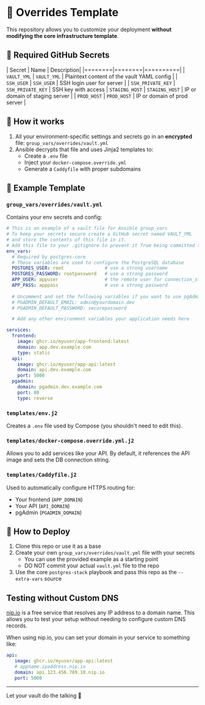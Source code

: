 # 🧩 Overrides Template

This repository allows you to customize your deployment **without modifying the core infrastructure template**.


## 🔑 Required GitHub Secrets

| Secret | Name	| Description|
|========|========|==========|
| `VAULT_YML` | `VAULT_YML` | Plaintext content of the vault YAML config |
| `SSH_USER` | `SSH_USER` | SSH login user for server |
| `SSH_PRIVATE_KEY` | `SSH_PRIVATE_KEY` | SSH key with access
| `STAGING_HOST` | `STAGING_HOST` | IP or domain of staging server |
| `PROD_HOST` | `PROD_HOST` | IP or domain of prod server |


## 🔧 How it works

1. All your environment-specific settings and secrets go in an **encrypted** file: `group_vars/overrides/vault.yml`
2. Ansible decrypts that file and uses Jinja2 templates to:
   - Create a `.env` file
   - Inject your `docker-compose.override.yml`
   - Generate a `Caddyfile` with proper subdomains

## 📁 Example Template

### `group_vars/overrides/vault.yml`

Contains your env secrets and config:

```yaml
# This is an example of a vault file for Ansible group_vars
# To keep your secrets secure create a GitHub secret named VAULT_YML
# and store the contents of this file in it.
# Add this file to your .gitignore to prevent it from being committed to your repository.
env_vars:
  # Required by postgres-core
  # These variables are used to configure the PostgreSQL database
  POSTGRES_USER: root               # use a strong username 
  POSTGRES_PASSWORD: rootpassword   # use a strong password
  APP_USER: appuser                 # the remote user for connection_string
  APP_PASS: apppass                 # use a strong password
  
  # Uncomment and set the following variables if you want to use pgAdmin
  # PGADMIN_DEFAULT_EMAIL: admin@yourdomain.dev
  # PGADMIN_DEFAULT_PASSWORD: securepassword

  # Add any other environment variables your application needs here

services:
  frontend:
    image: ghcr.io/myuser/app-frontend:latest
    domain: app.dev.example.com
    type: static
  api:
    image: ghcr.io/myuser/app-api:latest
    domain: api.dev.example.com
    port: 5000
  pgadmin:
    domain: pgadmin.dev.example.com
    port: 80
    type: reverse
```

### `templates/env.j2`

Creates a `.env` file used by Compose (you shouldn't need to edit this).

### `templates/docker-compose.override.yml.j2`

Allows you to add services like your API. By default, it references the API image and sets the DB connection string.

### `templates/Caddyfile.j2`

Used to automatically configure HTTPS routing for:
- Your frontend (`APP_DOMAIN`)
- Your API (`API_DOMAIN`)
- pgAdmin (`PGADMIN_DOMAIN`)

## 🚀 How to Deploy

1. Clone this repo or use it as a base
2. Create your own `group_vars/overrides/vault.yml` file with your secrets
   - You can use the provided example as a starting point
   - DO NOT commit your actual `vault.yml` file to the repo
3. Use the core `postgres-stack` playbook and pass this repo as the `--extra-vars` source


## Testing without Custom DNS

[nip.io](https://nip.io/) is a free service that resolves any IP address to a domain name. This allows you to test your setup without needing to configure custom DNS records.

When using nip.io, you can set your domain in your service to something like:

```yaml
api:
   image: ghcr.io/myuser/app-api:latest
   # appname.ipaddress.nip.io
   domain: api.123.456.789.10.nip.io
   port: 5000
```



---

Let your vault do the talking 👏